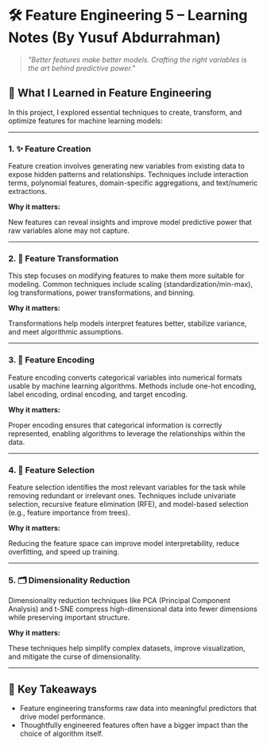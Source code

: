 <h1>🛠️ Feature Engineering 5 – Learning Notes (By Yusuf Abdurrahman)</h1>

<blockquote><em>"Better features make better models. Crafting the right variables is the art behind predictive power."</em></blockquote>

<h2>📘 What I Learned in Feature Engineering</h2>

<p>In this project, I explored essential techniques to create, transform, and optimize features for machine learning models:</p>

<hr>

<h3>1. ✨ Feature Creation</h3>

<p>Feature creation involves generating new variables from existing data to expose hidden patterns and relationships. Techniques include interaction terms, polynomial features, domain-specific aggregations, and text/numeric extractions.</p>

<strong>Why it matters:</strong><br>
<p>New features can reveal insights and improve model predictive power that raw variables alone may not capture.</p>

<hr>

<h3>2. 🔄 Feature Transformation</h3>

<p>This step focuses on modifying features to make them more suitable for modeling. Common techniques include scaling (standardization/min-max), log transformations, power transformations, and binning.</p>

<strong>Why it matters:</strong><br>
<p>Transformations help models interpret features better, stabilize variance, and meet algorithmic assumptions.</p>

<hr>

<h3>3. 🧩 Feature Encoding</h3>

<p>Feature encoding converts categorical variables into numerical formats usable by machine learning algorithms. Methods include one-hot encoding, label encoding, ordinal encoding, and target encoding.</p>

<strong>Why it matters:</strong><br>
<p>Proper encoding ensures that categorical information is correctly represented, enabling algorithms to leverage the relationships within the data.</p>

<hr>

<h3>4. 🧹 Feature Selection</h3>

<p>Feature selection identifies the most relevant variables for the task while removing redundant or irrelevant ones. Techniques include univariate selection, recursive feature elimination (RFE), and model-based selection (e.g., feature importance from trees).</p>

<strong>Why it matters:</strong><br>
<p>Reducing the feature space can improve model interpretability, reduce overfitting, and speed up training.</p>

<hr>

<h3>5. 🗂️ Dimensionality Reduction</h3>

<p>Dimensionality reduction techniques like PCA (Principal Component Analysis) and t-SNE compress high-dimensional data into fewer dimensions while preserving important structure.</p>

<strong>Why it matters:</strong><br>
<p>These techniques help simplify complex datasets, improve visualization, and mitigate the curse of dimensionality.</p>

<hr>

<h2>📌 Key Takeaways</h2>

<ul>
  <li>Feature engineering transforms raw data into meaningful predictors that drive model performance.</li>
  <li>Thoughtfully engineered features often have a bigger impact than the choice of algorithm itself.</li>
</ul>

